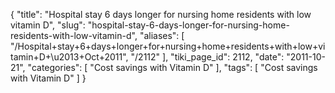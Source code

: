 {
    "title": "Hospital stay 6 days longer for nursing home residents with low vitamin D",
    "slug": "hospital-stay-6-days-longer-for-nursing-home-residents-with-low-vitamin-d",
    "aliases": [
        "/Hospital+stay+6+days+longer+for+nursing+home+residents+with+low+vitamin+D+\u2013+Oct+2011",
        "/2112"
    ],
    "tiki_page_id": 2112,
    "date": "2011-10-21",
    "categories": [
        "Cost savings with Vitamin D"
    ],
    "tags": [
        "Cost savings with Vitamin D"
    ]
}